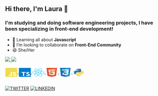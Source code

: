 ## Hi there, I'm Laura 👋

### I'm studying and doing software engineering projects, I have been specializing in front-end development!



- 🌱 Learning all about **Javascript**
- 👯 I’m looking to collaborate on **Front-End Community**
- 😄 She/Her


<div>
  <a href="https://github.com/lauraqui">
  <img height="180em" src="https://github-readme-stats.vercel.app/api?username=lauraqui&show_icons=true&theme=dark&include_all_commits=true&count_private=true"/>
  <img height="180em" src="https://github-readme-stats.vercel.app/api/top-langs/?username=lauraqui&layout=compact&langs_count=16&theme=dark"/>
</div>
  
<div style="display: inline_block"><br>
  <img align="center" alt="Laura-Js" height="30" width="40" src="https://raw.githubusercontent.com/devicons/devicon/master/icons/javascript/javascript-plain.svg">
  <img align="center" alt="Laura-Ts" height="30" width="40" src="https://raw.githubusercontent.com/devicons/devicon/master/icons/typescript/typescript-plain.svg">
  <img align="center" alt="Laura-React" height="30" width="40" src="https://raw.githubusercontent.com/devicons/devicon/master/icons/react/react-original.svg">
  <img align="center" alt="Laura-HTML" height="30" width="40" src="https://raw.githubusercontent.com/devicons/devicon/master/icons/html5/html5-original.svg">
  <img align="center" alt="Laura-CSS" height="30" width="40" src="https://raw.githubusercontent.com/devicons/devicon/master/icons/css3/css3-original.svg">
  <img align="center" alt="Laura-Python" height="30" width="40" src="https://raw.githubusercontent.com/devicons/devicon/master/icons/python/python-original.svg">
</div>
  
##
  
[![TWITTER](https://img.shields.io/badge/Twitter-blue?style=for-the-badge&logo=twitter)](https://twitter.com/lquixabeiraa)
[![LINKEDIN](https://img.shields.io/badge/Linkedin-blue?style=for-the-badge&logo=linkedin)](https://www.linkedin.com/in/lauraquixa/)

</div>
